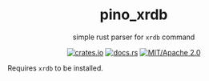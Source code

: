 <div align="center">

# pino_xrdb

simple rust parser for `xrdb` command

[![crates.io](https://img.shields.io/crates/v/pino_xrdb.svg)](https://crates.io/crates/pino_xrdb)
[![docs.rs](https://docs.rs/pino_xrdb/badge.svg)](https://docs.rs/pino_xrdb)
[![MIT/Apache 2.0](https://img.shields.io/badge/license-MIT%2FApache-blue.svg)](#)

</div>

Requires `xrdb` to be installed.
